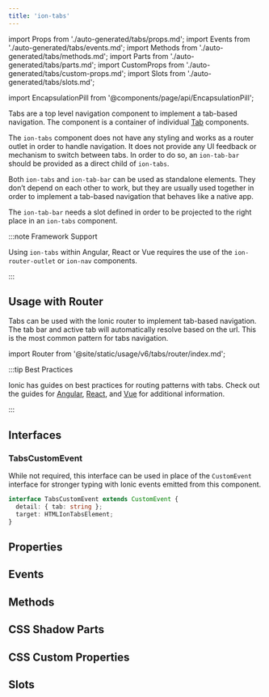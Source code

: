 ```yaml
---
title: 'ion-tabs'
---
```


import Props from './auto-generated/tabs/props.md';
import Events from './auto-generated/tabs/events.md';
import Methods from './auto-generated/tabs/methods.md';
import Parts from './auto-generated/tabs/parts.md';
import CustomProps from './auto-generated/tabs/custom-props.md';
import Slots from './auto-generated/tabs/slots.md';

<head>
  <title>Ion-Tabs: Tab-Based Component for App Top-Level Navigation</title>
  <meta
    name="description"
    content="Tabs are top-level components to implement tab-based navigation. Ion-tabs have no styling & work as router outlets for navigation that behaves like native apps."
  />
</head>

import EncapsulationPill from '@components/page/api/EncapsulationPill';

<EncapsulationPill type="shadow" />

Tabs are a top level navigation component to implement a tab-based navigation.
The component is a container of individual [Tab](tab.md) components.

The `ion-tabs` component does not have any styling and works as a router outlet in order to handle navigation. It does not provide any UI feedback or mechanism to switch between tabs. In order to do so, an `ion-tab-bar` should be provided as a direct child of `ion-tabs`.

Both `ion-tabs` and `ion-tab-bar` can be used as standalone elements. They don’t depend on each other to work, but they are usually used together in order to implement a tab-based navigation that behaves like a native app.

The `ion-tab-bar` needs a slot defined in order to be projected to the right place in an `ion-tabs` component.

:::note Framework Support

Using `ion-tabs` within Angular, React or Vue requires the use of the `ion-router-outlet` or `ion-nav` components.

:::

## Usage with Router

Tabs can be used with the Ionic router to implement tab-based navigation. The tab bar and active tab will automatically resolve based on the url. This is the most common pattern for tabs navigation.

import Router from '@site/static/usage/v6/tabs/router/index.md';

<Router />

:::tip Best Practices

Ionic has guides on best practices for routing patterns with tabs. Check out the guides for [Angular](/angular/navigation#working-with-tabs), [React](/react/navigation#working-with-tabs), and [Vue](/vue/navigation#working-with-tabs) for additional information.

:::

## Interfaces

### TabsCustomEvent

While not required, this interface can be used in place of the `CustomEvent` interface for stronger typing with Ionic events emitted from this component.

```typescript
interface TabsCustomEvent extends CustomEvent {
  detail: { tab: string };
  target: HTMLIonTabsElement;
}
```

## Properties

<Props />

## Events

<Events />

## Methods

<Methods />

## CSS Shadow Parts

<Parts />

## CSS Custom Properties

<CustomProps />

## Slots

<Slots />
